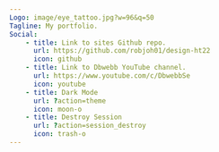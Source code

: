 ```yaml
---
Logo: image/eye_tattoo.jpg?w=96&q=50
Tagline: My portfolio.
Social:
    - title: Link to sites Github repo.
      url: https://github.com/robjoh01/design-ht22
      icon: github
    - title: Link to Dbwebb YouTube channel.
      url: https://www.youtube.com/c/DbwebbSe
      icon: youtube
    - title: Dark Mode
      url: ?action=theme
      icon: moon-o
    - title: Destroy Session
      url: ?action=session_destroy
      icon: trash-o
---
```

